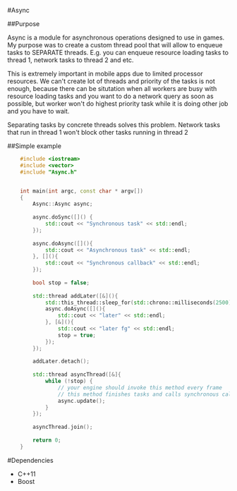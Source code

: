 #Async

##Purpose

Async is a module for asynchronous operations designed to use in games. My purpose was to create a custom thread pool that will allow to enqueue tasks to SEPARATE threads. E.g. you can enqueue resource loading tasks to thread 1, network tasks to thread 2 and etc.

This is extremely important in mobile apps due to limited processor resources. We can't create lot of threads and priority of the tasks is not enough, because there can be situtation when all workers are busy with resource loading tasks and you want to do a network query as soon as possible, but worker won't do highest priority task while it is doing other job and you have to wait.

Separating tasks by concrete threads solves this problem. Network tasks that run in thread 1 won't block other tasks running in thread 2

##Simple example
```c++
    #include <iostream>
    #include <vector>
    #include "Async.h"


    int main(int argc, const char * argv[])
    {
        Async::Async async;
    
        async.doSync([]() {
            std::cout << "Synchronous task" << std::endl;
        });
    
        async.doAsync([](){
            std::cout << "Asynchronous task" << std::endl;
        }, [](){
            std::cout << "Synchronous callback" << std::endl;
        });
    
        bool stop = false;
    
        std::thread addLater([&](){
            std::this_thread::sleep_for(std::chrono::milliseconds(2500));
            async.doAsync([](){
                std::cout << "later" << std::endl;
            }, [&](){
                std::cout << "later fg" << std::endl;
                stop = true;
            });
        });
    
        addLater.detach();
    
        std::thread asyncThread([&]{
            while (!stop) {
                // your engine should invoke this method every frame
                // this method finishes tasks and calls synchronous callbacks
                async.update();
            }
        });
    
        asyncThread.join();
    
        return 0;
    }
```

#Dependencies
- C++11
- Boost

